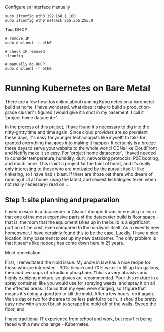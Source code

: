
Configure an interface manually
```
sudo ifconfig eth0 192.168.1.100
sudo ifconfig eth0 netmask 255.255.255.0
```

Test DHCP
```
# remove IP
sudo dhclient -r eth0

# check IP removed
ifconfig

# manually do DHCP
sudo dhclient -r eth0
```

# Running Kubernetes on Bare Metal

There are a few how-tos online about running Kubernetes on a baremetal build at home. I have wondered, what does it take to build a production-grade cluster? I figured I would give it a shot in my basement, I call it 'project home datacenter'.

In the process of this project, I have found it's necessary to dig into the nitty-gritty time and time again. Since cloud providers are so prevalent these days, it's easy for younger technologists like myselft to take for granted everything that goes into making it happen. It certainly is a breeze these days to serve your website to the whole world! CDNs like CloudFront and Netifly make it so easy. For 'project home datacenter', I haved needed to consider temperature, humidity, dust, networking protocols, PXE booting, and much more. This is not a project for the faint of heart, and it's really only interesting to those who are motivated by the pursuit itself. I like tinkering, so I have had a blast. If there are those out there who dream of running it all at home, using the latest, and sexiest techologies (even when not really necessary) read on...

## Step 1: site planning and preparation

I used to work in a datacenter at Cisco. I thought it was interesting to learn that one of the most expensive parts of the datacenter build is floor space - that is, the room that the equipment takes up in the build is a significant portion of the cost, even compared to the hardware itself. As a recently new homeowner, I have certainly found this to be the case. Luckily, I have a nice location in my basement to set up my new datacenter. The only problem is that it seems like nobody has come down here in 25 years.

Mold remediation:

First, I remeditated the mold issue. My uncle in law has a nice recipe for those who are interested - 30% bleach and 70% water to fill up two gallons, then add two cups of trisodium phosphate. This is a very abrasive and highly oxidizing mixture, so gloves are recommended. Pour this mixture in a spray container, like you would use for spraying weeds, and spray it on all the effected areas. I found that my eyes were stinging, so I figure that means it's doing a good job to kill the mold. After a few hours, do it again. Wait a day or two for the area to be less painful to be in. It should be pretty easy now with a steel brush to scrape the mold off of the walls. Sweep the floor, and



I have traditional IT experience from school and work, but now I'm being faced with a new challenge - Kubernetes.
